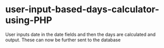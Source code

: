 # user-input-based-days-calculator-using-PHP
User inputs date in the date fields and then the days are calculated and output. These can now be further sent to the database
